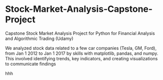 # Stock-Market-Analysis-Capstone-Project

Capstone Stock Market Analysis Project for Python for Financial Analysis and Algorithmic Trading (Udamy)

We analyzed stock data related to a few car companies (Tesla, GM, Ford), from Jan 1 2012 to Jan 1 2017 by skills with matplotlib, pandas, and numpy. This involved identifying trends, key indicators, and creating visualizations to communicate findings


hhh